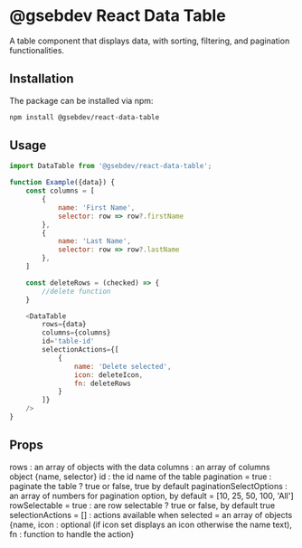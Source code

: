 # @gsebdev React Data Table

A table component that displays data, with sorting, filtering, and pagination functionalities.
## Installation
The package can be installed via npm:

```bash
npm install @gsebdev/react-data-table
```
## Usage

```js
import DataTable from '@gsebdev/react-data-table';

function Example({data}) {
    const columns = [
        {
            name: 'First Name',
            selector: row => row?.firstName
        },
        {
            name: 'Last Name',
            selector: row => row?.lastName
        },
    ]

    const deleteRows = (checked) => {
        //delete function
    }

    <DataTable
        rows={data}
        columns={columns}
        id='table-id'
        selectionActions={[
            {
                name: 'Delete selected',
                icon: deleteIcon,
                fn: deleteRows 
            }
        ]}
    />  
}
```

## Props

rows : an array of objects with the data
columns : an array of columns object {name, selector}
id : the id name of the table
pagination = true : paginate the table ? true or false, true by default
paginationSelectOptions : an array of numbers for pagination option, by default = [10, 25, 50, 100, 'All']
rowSelectable = true : are row selectable ? true or false, by default true
selectionActions = [] : actions available when selected = an array of objects {name, icon : optional (if icon set displays an icon otherwise the name text), fn : function to handle the action}